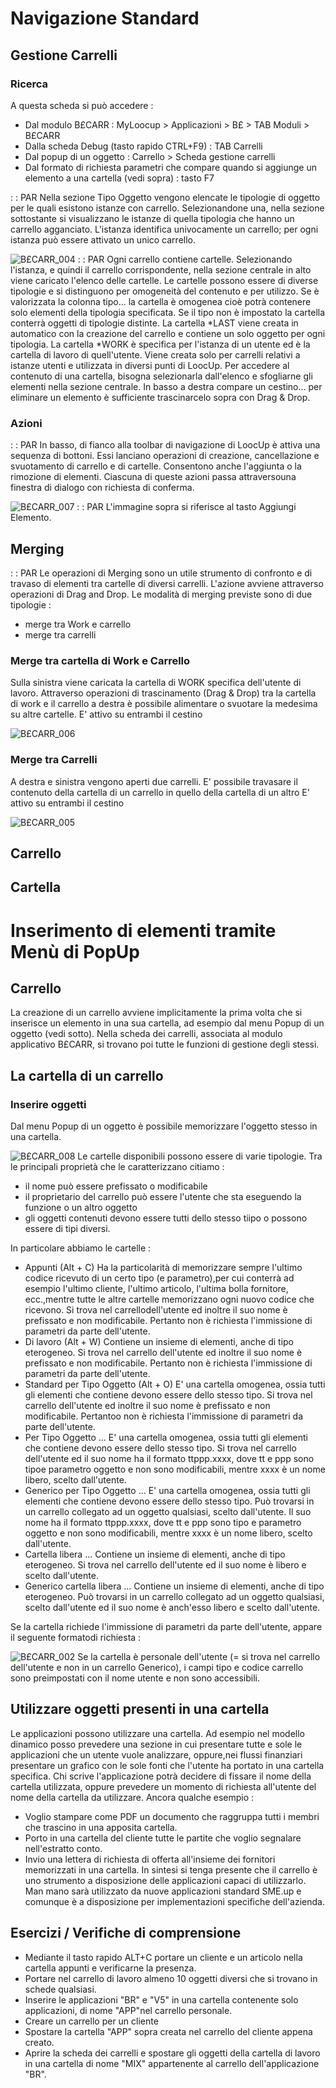 # Navigazione Standard

## Gestione Carrelli

### Ricerca

A questa scheda si può accedere : 


- Dal modulo B£CARR :  MyLoocup > Applicazioni > B£ > TAB Moduli > B£CARR
- Dalla scheda Debug (tasto rapido CTRL+F9) :  TAB Carrelli
- Dal popup di un oggetto :  Carrello > Scheda gestione carrelli
- Dal formato di richiesta parametri che compare quando si aggiunge un elemento a una cartella (vedi sopra) :  tasto F7


 :  : PAR
Nella sezione Tipo Oggetto vengono elencate le tipologie di oggetto per le quali esistono istanze con carrello. Selezionandone una, nella sezione sottostante si visualizzano le istanze di quella tipologia che hanno un carrello agganciato. L'istanza identifica univocamente un carrello; per ogni istanza può essere attivato un unico carrello.


![B£CARR_004](http://doc.smeup.com/immagini/B£CARR_B/BXCARR_004.png)
 :  : PAR
Ogni carrello contiene cartelle. Selezionando l'istanza, e quindi il carrello corrispondente, nella sezione centrale in alto viene caricato l'elenco delle cartelle. Le cartelle possono essere di diverse tipologie e si distinguono per omogeneità del contenuto e per utilizzo.
Se è valorizzata la colonna tipo... la cartella è omogenea cioè potrà contenere solo elementi della tipologia specificata.
Se il tipo non è impostato la cartella conterrà oggetti di tipologie distinte.
La cartella \*LAST viene creata in automatico con la creazione del carrello e contiene un solo oggetto per ogni tipologia.
La cartella \*WORK è specifica per l'istanza di un utente ed è la cartella di lavoro di quell'utente. Viene creata solo per carrelli relativi a istanze utenti e utilizzata in diversi punti di LoocUp.
Per accedere al contenuto di una cartella, bisogna selezionarla dall'elenco e sfogliarne gli elementi nella sezione centrale.
In basso a destra compare un cestino... per eliminare un elemento è sufficiente trascinarcelo sopra con Drag & Drop.




### Azioni
 :  : PAR
In basso, di fianco alla toolbar di navigazione di LoocUp è attiva una sequenza di bottoni. Essi lanciano operazioni di creazione, cancellazione e svuotamento di carrello e di cartelle. Consentono anche l'aggiunta o la rimozione di elementi. Ciascuna di queste azioni passa attraversouna finestra di dialogo con richiesta di conferma.


![B£CARR_007](http://doc.smeup.com/immagini/B£CARR_B/BXCARR_007.png)
 :  : PAR
L'immagine sopra si riferisce al tasto Aggiungi Elemento.



## Merging
 :  : PAR
Le operazioni di Merging sono un utile strumento di confronto e di travaso di elementi tra cartelle di diversi carrelli. L'azione avviene attraverso operazioni di Drag and Drop.
Le modalità di merging previste sono di due tipologie : 
- merge tra Work e carrello
- merge tra carrelli


### Merge tra cartella di Work e Carrello
Sulla sinistra viene caricata la cartella di WORK specifica dell'utente di lavoro.
Attraverso operazioni di trascinamento (Drag & Drop) tra la cartella di work e il carrello a destra è possibile alimentare o svuotare la medesima su altre cartelle.
E' attivo su entrambi il cestino

![B£CARR_006](http://doc.smeup.com/immagini/B£CARR_B/BXCARR_006.png)
### Merge tra Carrelli
A destra e sinistra vengono aperti due carrelli.
E' possibile travasare il contenuto della cartella di un carrello in quello della cartella di un altro
E' attivo su entrambi il cestino

![B£CARR_005](http://doc.smeup.com/immagini/B£CARR_B/BXCARR_005.png)
## Carrello

## Cartella

# Inserimento di elementi tramite Menù di PopUp

## Carrello
La creazione di un carrello avviene implicitamente la prima volta che si inserisce un elemento in una sua cartella, ad esempio dal menu Popup di un oggetto (vedi sotto).
Nella scheda dei carrelli, associata al modulo applicativo B£CARR, si trovano poi tutte le funzioni di gestione degli stessi.

## La cartella di un carrello
### Inserire oggetti
Dal menu Popup di un oggetto è possibile memorizzare l'oggetto stesso in una cartella.

![B£CARR_008](http://doc.smeup.com/immagini/B£CARR_B/BXCARR_008.png)
Le cartelle disponibili possono essere di varie tipologie. Tra le principali proprietà che le caratterizzano citiamo : 
- il nome può essere prefissato o modificabile
- il proprietario del carrello può essere l'utente che sta eseguendo la funzione o un altro oggetto
- gli oggetti contenuti devono essere tutti dello stesso tiipo o possono essere di tipi diversi.

In particolare abbiamo le cartelle : 

- Appunti  (Alt + C)
Ha la particolarità di memorizzare sempre l'ultimo codice ricevuto di un certo tipo (e parametro),per cui conterrà ad esempio l'ultimo cliente, l'ultimo articolo, l'ultima bolla fornitore, ecc.,mentre tutte le altre cartelle memorizzano ogni nuovo codice che ricevono. Si trova nel carrellodell'utente ed inoltre il suo nome è prefissato e non modificabile. Pertanto non è richiesta l'immissione di parametri da parte dell'utente.
- Di lavoro  (Alt + W)
Contiene un insieme di elementi, anche di tipo eterogeneo. Si trova nel carrello dell'utente ed inoltre il suo nome è prefissato e non modificabile. Pertanto non è richiesta l'immissione di parametri da parte dell'utente.
- Standard per Tipo Oggetto  (Alt + O)
E' una cartella omogenea, ossia tutti gli elementi che contiene devono essere dello stesso tipo. Si trova nel carrello dell'utente ed inoltre il suo nome è prefissato e non modificabile. Pertantoo non è richiesta l'immissione di parametri da parte dell'utente.
- Per Tipo Oggetto ...
E' una cartella omogenea, ossia tutti gli elementi che contiene devono essere dello stesso tipo. Si trova nel carrello dell'utente ed il suo nome ha il formato ttppp.xxxx, dove tt e ppp sono tipoe parametro oggetto e non sono modificabili, mentre xxxx è un nome libero, scelto dall'utente.
- Generico per Tipo Oggetto ...
E' una cartella omogenea, ossia tutti gli elementi che contiene devono essere dello stesso tipo. Può trovarsi in un carrello collegato ad un oggetto qualsiasi, scelto dall'utente. Il suo nome ha il formato ttppp.xxxx, dove tt e ppp sono tipo e parametro oggetto e non sono modificabili, mentre xxxx è un nome libero, scelto dall'utente.
- Cartella libera ...
Contiene un insieme di elementi, anche di tipo eterogeneo. Si trova nel carrello dell'utente ed il suo nome è libero e scelto dall'utente.
- Generico cartella libera ...
Contiene un insieme di elementi, anche di tipo eterogeneo. Può trovarsi in un carrello collegato ad un oggetto qualsiasi, scelto dall'utente ed il suo nome è anch'esso libero e scelto dall'utente.

Se la cartella richiede l'immissione di parametri da parte dell'utente, appare il seguente formatodi richiesta : 

![B£CARR_002](http://doc.smeup.com/immagini/B£CARR_B/BXCARR_002.png)
Se la cartella è personale dell'utente (= si trova nel carrello dell'utente e non in un carrello Generico), i campi tipo e codice carrello sono preimpostati con il nome utente e non sono accessibili.

## Utilizzare oggetti presenti in una cartella
Le applicazioni possono utilizzare una cartella. Ad esempio nel modello dinamico posso prevedere una sezione in cui presentare tutte e sole le applicazioni che un utente vuole analizzare, oppure,nei flussi finanziari presentare un grafico con le sole fonti che l'utente ha portato in una cartella specifica. Chi scrive l'applicazione potrà decidere di fissare il nome della cartella utilizzata, oppure prevedere un momento di richiesta all'utente del nome della cartella da utilizzare. Ancora qualche esempio : 
- Voglio stampare come PDF un documento che raggruppa tutti i membri che trascino in una apposita cartella.
- Porto in una cartella del cliente tutte le partite che voglio segnalare nell'estratto conto.
- Invio una lettera di richiesta di offerta all'insieme dei fornitori memorizzati in una cartella.
In sintesi si tenga presente che il carrello è uno strumento a disposizione delle applicazioni capaci di utilizzarlo. Man mano sarà utilizzato da nuove applicazioni standard SME.up e comunque è a disposizione per implementazioni specifiche dell'azienda.

## Esercizi / Verifiche di comprensione

- Mediante il tasto rapido ALT+C portare un cliente e un articolo nella cartella appunti e verificarne la presenza.
- Portare nel carrello di lavoro almeno 10 oggetti diversi che si trovano in schede qualsiasi.
- Inserire le applicazioni "BR" e "V5" in una cartella contenente solo applicazioni, di nome "APP"nel carrello personale.
- Creare un carrello per un cliente
- Spostare la cartella "APP" sopra creata nel carrello del cliente appena creato.
- Aprire la scheda dei carrelli e spostare gli oggetti della cartella di lavoro in una cartella di nome "MIX" appartenente al carrello dell'applicazione "BR".



